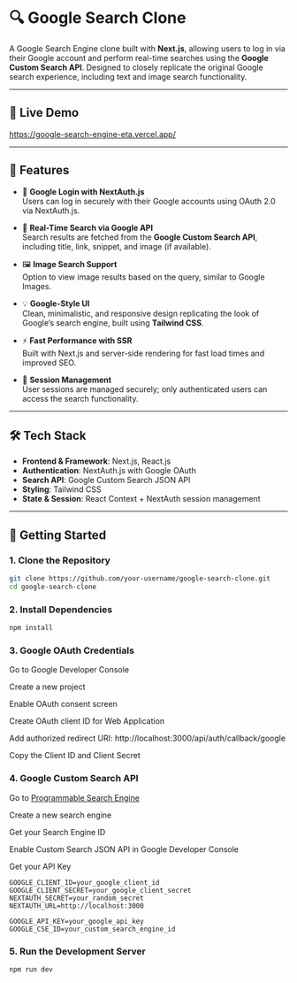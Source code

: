 # 🔍 Google Search Clone

A Google Search Engine clone built with **Next.js**, allowing users to log in via their Google account and perform real-time searches using the **Google Custom Search API**. Designed to closely replicate the original Google search experience, including text and image search functionality.

---

## 🚀 Live Demo

https://google-search-engine-eta.vercel.app/

---

## 📌 Features

- 🔐 **Google Login with NextAuth.js**  
  Users can log in securely with their Google accounts using OAuth 2.0 via NextAuth.js.

- 🔎 **Real-Time Search via Google API**  
  Search results are fetched from the **Google Custom Search API**, including title, link, snippet, and image (if available).

- 🖼️ **Image Search Support**  
  Option to view image results based on the query, similar to Google Images.

- 💡 **Google-Style UI**  
  Clean, minimalistic, and responsive design replicating the look of Google’s search engine, built using **Tailwind CSS**.

- ⚡ **Fast Performance with SSR**  
  Built with Next.js and server-side rendering for fast load times and improved SEO.

- 🔐 **Session Management**  
  User sessions are managed securely; only authenticated users can access the search functionality.

---

## 🛠️ Tech Stack

- **Frontend & Framework**: Next.js, React.js  
- **Authentication**: NextAuth.js with Google OAuth  
- **Search API**: Google Custom Search JSON API  
- **Styling**: Tailwind CSS  
- **State & Session**: React Context + NextAuth session management

---

## 🧪 Getting Started

### 1. Clone the Repository

```bash
git clone https://github.com/your-username/google-search-clone.git
cd google-search-clone
```

### 2. Install Dependencies

```bash
npm install
```

### 3. Google OAuth Credentials
Go to Google Developer Console

Create a new project

Enable OAuth consent screen

Create OAuth client ID for Web Application

Add authorized redirect URI:
http://localhost:3000/api/auth/callback/google

Copy the Client ID and Client Secret

### 4. Google Custom Search API
Go to [Programmable Search Engine](https://programmablesearchengine.google.com/)

Create a new search engine

Get your Search Engine ID

Enable Custom Search JSON API in Google Developer Console

Get your API Key

```env
GOOGLE_CLIENT_ID=your_google_client_id
GOOGLE_CLIENT_SECRET=your_google_client_secret
NEXTAUTH_SECRET=your_random_secret
NEXTAUTH_URL=http://localhost:3000

GOOGLE_API_KEY=your_google_api_key
GOOGLE_CSE_ID=your_custom_search_engine_id
```

### 5. Run the Development Server
```bash
npm run dev
```

